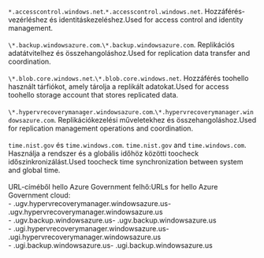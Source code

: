 <span data-ttu-id="0c5dd-101">``*.accesscontrol.windows.net``.</span><span class="sxs-lookup"><span data-stu-id="0c5dd-101">``*.accesscontrol.windows.net``.</span></span> <span data-ttu-id="0c5dd-102">Hozzáférés-vezérléshez és identitáskezeléshez.</span><span class="sxs-lookup"><span data-stu-id="0c5dd-102">Used for access control and identity management.</span></span><br/><br/><span data-ttu-id="0c5dd-103">``\*.backup.windowsazure.com``.</span><span class="sxs-lookup"><span data-stu-id="0c5dd-103">``\*.backup.windowsazure.com``.</span></span> <span data-ttu-id="0c5dd-104">Replikációs adatátvitelhez és összehangoláshoz.</span><span class="sxs-lookup"><span data-stu-id="0c5dd-104">Used for replication data transfer and coordination.</span></span> <br/><br/> <span data-ttu-id="0c5dd-105">``\*.blob.core.windows.net``.</span><span class="sxs-lookup"><span data-stu-id="0c5dd-105">``\*.blob.core.windows.net``.</span></span> <span data-ttu-id="0c5dd-106">Hozzáférés toohello használt tárfiókot, amely tárolja a replikált adatokat.</span><span class="sxs-lookup"><span data-stu-id="0c5dd-106">Used for access toohello storage account that stores replicated data.</span></span><br/><br/> <span data-ttu-id="0c5dd-107">``\*.hypervrecoverymanager.windowsazure.com``.</span><span class="sxs-lookup"><span data-stu-id="0c5dd-107">``\*.hypervrecoverymanager.windowsazure.com``.</span></span> <span data-ttu-id="0c5dd-108">Replikációkezelési műveletekhez és összehangoláshoz.</span><span class="sxs-lookup"><span data-stu-id="0c5dd-108">Used for replication management operations and coordination.</span></span><br/><br/><span data-ttu-id="0c5dd-109">
``time.nist.gov`` és ``time.windows.com``.</span><span class="sxs-lookup"><span data-stu-id="0c5dd-109">
``time.nist.gov`` and ``time.windows.com``.</span></span> <span data-ttu-id="0c5dd-110">Használja a rendszer és a globális időhöz közötti toocheck időszinkronizálást.</span><span class="sxs-lookup"><span data-stu-id="0c5dd-110">Used toocheck time synchronization between system and global time.</span></span>
<br/><br/>
<span data-ttu-id="0c5dd-111">URL-címéből hello Azure Government felhő:</span><span class="sxs-lookup"><span data-stu-id="0c5dd-111">URLs for hello Azure Government cloud:</span></span><br/><span data-ttu-id="0c5dd-112">- .ugv.hypervrecoverymanager.windowsazure.us</span><span class="sxs-lookup"><span data-stu-id="0c5dd-112">- .ugv.hypervrecoverymanager.windowsazure.us</span></span><br/><span data-ttu-id="0c5dd-113">- .ugv.backup.windowsazure.us</span><span class="sxs-lookup"><span data-stu-id="0c5dd-113">- .ugv.backup.windowsazure.us</span></span><br/><span data-ttu-id="0c5dd-114">- .ugi.hypervrecoverymanager.windowsazure.us</span><span class="sxs-lookup"><span data-stu-id="0c5dd-114">- .ugi.hypervrecoverymanager.windowsazure.us</span></span><br/><span data-ttu-id="0c5dd-115">- .ugi.backup.windowsazure.us</span><span class="sxs-lookup"><span data-stu-id="0c5dd-115">- .ugi.backup.windowsazure.us</span></span>
